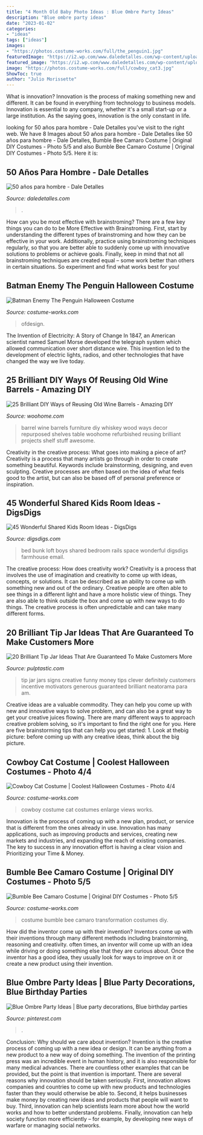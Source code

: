 ```yaml
---
title: "4 Month Old Baby Photo Ideas : Blue Ombre Party Ideas"
description: "Blue ombre party ideas"
date: "2023-01-02"
categories:
- "ideas"
tags: ["ideas"]
images:
- "https://photos.costume-works.com/full/the_penguin1.jpg"
featuredImage: "https://i2.wp.com/www.daledetalles.com/wp-content/uploads/2016/02/502.jpg"
featured_image: "https://i2.wp.com/www.daledetalles.com/wp-content/uploads/2016/02/502.jpg"
image: "https://photos.costume-works.com/full/cowboy_cat3.jpg"
ShowToc: true
author: "Julio Morissette"
---
```



What is innovation?
Innovation is the process of making something new and different. It can be found in everything from technology to business models. Innovation is essential to any company, whether it's a small start-up or a large institution. As the saying goes, innovation is the only constant in life.

	

		
looking for 50 años para hombre - Dale Detalles you've visit to the right web. We have 8 Images about 50 años para hombre - Dale Detalles like 50 años para hombre - Dale Detalles, Bumble Bee Camaro Costume | Original DIY Costumes - Photo 5/5 and also Bumble Bee Camaro Costume | Original DIY Costumes - Photo 5/5. Here it is:
		
    
## 50 Años Para Hombre - Dale Detalles

<img loading=lazy src="https://i2.wp.com/www.daledetalles.com/wp-content/uploads/2016/02/502.jpg" onerror="this.onerror=null;this.src='https://tse3.mm.bing.net/th?id=OIP.dgBdJ26j3FPz3Mwv4mM8VwHaLH&amp;pid=15.1';" alt="50 años para hombre - Dale Detalles">

_Source: daledetalles.com_

>. 

	

How can you be most effective with brainstroming?
There are a few key things you can do to be More Effective with Brainstroming. First, start by understanding the different types of brainstroming and how they can be effective in your work. Additionally, practice using brainstroming techniques regularly, so that you are better able to suddenly come up with innovative solutions to problems or achieve goals. Finally, keep in mind that not all brainstroming techniques are created equal – some work better than others in certain situations. So experiment and find what works best for you!

    
## Batman Enemy The Penguin Halloween Costume

<img loading=lazy src="https://photos.costume-works.com/full/the_penguin1.jpg" onerror="this.onerror=null;this.src='https://tse1.mm.bing.net/th?id=OIP.dudajMDgyv0JSD5cyIoQXAHaLJ&amp;pid=15.1';" alt="Batman Enemy The Penguin Halloween Costume">

_Source: costume-works.com_

>ofdesign. 

	

The Invention of Electricity: A Story of Change
In 1847, an American scientist named Samuel Morse developed the telegraph system which allowed communication over short distance wire. This invention led to the development of electric lights, radios, and other technologies that have changed the way we live today.

    
## 25 Brilliant DIY Ways Of Reusing Old Wine Barrels - Amazing DIY

<img loading=lazy src="https://www.woohome.com/wp-content/uploads/2013/12/DIY-Ways-To-Re-Use-Wine-Barrels-23-2.jpg" onerror="this.onerror=null;this.src='https://tse4.mm.bing.net/th?id=OIP.c2nqSEaoaKmUBYB_IWLNrQHaLG&amp;pid=15.1';" alt="25 Brilliant DIY Ways of Reusing Old Wine Barrels - Amazing DIY">

_Source: woohome.com_

>barrel wine barrels furniture diy whiskey wood ways decor repurposed shelves table woohome refurbished reusing brilliant projects shelf stuff awesome. 

	

Creativity in the creative process: What goes into making a piece of art?
Creativity is a process that many artists go through in order to create something beautiful. Keywords include brainstorming, designing, and even sculpting. Creative processes are often based on the idea of what feels good to the artist, but can also be based off of personal preference or inspiration.

    
## 45 Wonderful Shared Kids Room Ideas - DigsDigs

<img loading=lazy src="https://www.digsdigs.com/photos/2012/02/loft-space-could-be-very-useful-in-a-boys-bedroom.jpg" onerror="this.onerror=null;this.src='https://tse2.mm.bing.net/th?id=OIP.kwvhT3ezFU0uFJ6N99EFfQHaKs&amp;pid=15.1';" alt="45 Wonderful Shared Kids Room Ideas - DigsDigs">

_Source: digsdigs.com_

>bed bunk loft boys shared bedroom rails space wonderful digsdigs farmhouse email. 

	

The creative process: How does creativity work?
Creativity is a process that involves the use of imagination and creativity to come up with ideas, concepts, or solutions. It can be described as an ability to come up with something new and out of the ordinary. Creative people are often able to see things in a different light and have a more holistic view of things. They are also able to think outside the box and come up with new ways to do things. The creative process is often unpredictable and can take many different forms.

    
## 20 Brilliant Tip Jar Ideas That Are Guaranteed To Make Customers More

<img loading=lazy src="https://i0.wp.com/pulptastic.com/wp-content/uploads/2014/07/these-tip-jars-will-definitely-get-money-17.jpg?resize=550%2C734" onerror="this.onerror=null;this.src='https://tse2.mm.bing.net/th?id=OIP.LCIau5IDhpppXqhhfXtkwgHaJ4&amp;pid=15.1';" alt="20 Brilliant Tip Jar Ideas That Are Guaranteed To Make Customers More">

_Source: pulptastic.com_

>tip jar jars signs creative funny money tips clever definitely customers incentive motivators generous guaranteed brilliant neatorama para am. 

	

Creative ideas are a valuable commodity. They can help you come up with new and innovative ways to solve problem, and can also be a great way to get your creative juices flowing. There are many different ways to approach creative problem solving, so it's important to find the right one for you. Here are five brainstorming tips that can help you get started: 1. Look at thebig picture: before coming up with any creative ideas, think about the big picture.

    
## Cowboy Cat Costume | Coolest Halloween Costumes - Photo 4/4

<img loading=lazy src="https://photos.costume-works.com/full/cowboy_cat3.jpg" onerror="this.onerror=null;this.src='https://tse1.mm.bing.net/th?id=OIP.y-i6h_YGUflArr6PqIvP5wHaJ3&amp;pid=15.1';" alt="Cowboy Cat Costume | Coolest Halloween Costumes - Photo 4/4">

_Source: costume-works.com_

>cowboy costume cat costumes enlarge views works. 

	

Innovation is the process of coming up with a new plan, product, or service that is different from the ones already in use. Innovation has many applications, such as improving products and services, creating new markets and industries, and expanding the reach of existing companies. The key to success in any innovation effort is having a clear vision and Prioritizing your Time & Money.

    
## Bumble Bee Camaro Costume | Original DIY Costumes - Photo 5/5

<img loading=lazy src="https://photos.costume-works.com/full/bumble_bee_camaro4.jpg" onerror="this.onerror=null;this.src='https://tse3.mm.bing.net/th?id=OIP.GPAxnKE2Un_A21jjPj2oggHaNJ&amp;pid=15.1';" alt="Bumble Bee Camaro Costume | Original DIY Costumes - Photo 5/5">

_Source: costume-works.com_

>costume bumble bee camaro transformation costumes diy. 

	

How did the inventor come up with their invention?
Inventors come up with their inventions through many different methods including brainstorming, reasoning and creativity. often times, an inventor will come up with an idea while driving or doing something else that they are curious about. Once the inventor has a good idea, they usually look for ways to improve on it or create a new product using their invention.

    
## Blue Ombre Party Ideas | Blue Party Decorations, Blue Birthday Parties

<img loading=lazy src="https://i.pinimg.com/736x/b4/43/b7/b443b7c9b5d1ed5c95f2b2ccb1c40cb0.jpg" onerror="this.onerror=null;this.src='https://tse1.mm.bing.net/th?id=OIP.KOlrCaYqKCL7o1oovEmWCAHaJ7&amp;pid=15.1';" alt="Blue Ombre Party Ideas | Blue party decorations, Blue birthday parties">

_Source: pinterest.com_

>. 

	

Conclusion: Why should we care about invention?
Invention is the creative process of coming up with a new idea or design. It can be anything from a new product to a new way of doing something. The invention of the printing press was an incredible event in human history, and it is also responsible for many medical advances. There are countless other examples that can be provided, but the point is that invention is important.
There are several reasons why innovation should be taken seriously. First, innovation allows companies and countries to come up with new products and technologies faster than they would otherwise be able to. Second, it helps businesses make money by creating new ideas and products that people will want to buy. Third, innovation can help scientists learn more about how the world works and how to better understand problems. Finally, innovation can help society function more efficiently – for example, by developing new ways of warfare or managing social networks.

